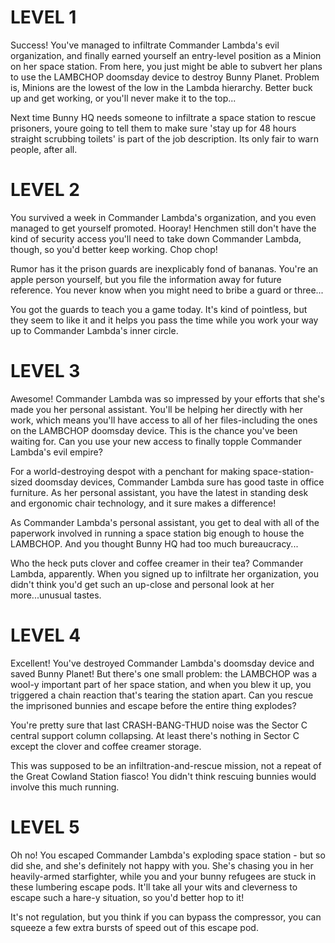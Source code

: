 LEVEL 1
=======

Success! You've managed to infiltrate Commander Lambda's evil organization, and finally earned yourself an entry-level position as a Minion on her space station. From here, you just might be able to subvert her plans to use the LAMBCHOP doomsday device to destroy Bunny Planet. Problem is, Minions are the lowest of the low in the Lambda hierarchy. Better buck up and get working, or you'll never make it to the top...

Next time Bunny HQ needs someone to infiltrate a space station to rescue prisoners, youre going to tell them to make sure 'stay up for 48 hours straight scrubbing toilets' is part of the job description. Its only fair to warn people, after all.

LEVEL 2
=======

You survived a week in Commander Lambda's organization, and you even managed to get yourself promoted. Hooray! Henchmen still don't have the kind of security access you'll need to take down Commander Lambda, though, so you'd better keep working. Chop chop!

Rumor has it the prison guards are inexplicably fond of bananas. You're an apple person yourself, but you file the information away for future reference. You never know when you might need to bribe a guard or three...

You got the guards to teach you a game today. It's kind of pointless, but they seem to like it and it helps you pass the time while you work your way up to Commander Lambda's inner circle.

LEVEL 3
=======

Awesome! Commander Lambda was so impressed by your efforts that she's made you her personal assistant. You'll be helping her directly with her work, which means you'll have access to all of her files-including the ones on the LAMBCHOP doomsday device. This is the chance you've been waiting for. Can you use your new access to finally topple Commander Lambda's evil empire?

For a world-destroying despot with a penchant for making space-station-sized doomsday devices, Commander Lambda sure has good taste in office furniture. As her personal assistant, you have the latest in standing desk and ergonomic chair technology, and it sure makes a difference!

As Commander Lambda's personal assistant, you get to deal with all of the paperwork involved in running a space station big enough to house the LAMBCHOP. And you thought Bunny HQ had too much bureaucracy...

Who the heck puts clover and coffee creamer in their tea? Commander Lambda, apparently. When you signed up to infiltrate her organization, you didn't think you'd get such an up-close and personal look at her more...unusual tastes.

LEVEL 4
=======

Excellent! You've destroyed Commander Lambda's doomsday device and saved Bunny Planet! But there's one small problem: the LAMBCHOP was a wool-y important part of her space station, and when you blew it up, you triggered a chain reaction that's tearing the station apart. Can you rescue the imprisoned bunnies and escape before the entire thing explodes?

You're pretty sure that last CRASH-BANG-THUD noise was the Sector C central support column collapsing. At least there's nothing in Sector C except the clover and coffee creamer storage.

This was supposed to be an infiltration-and-rescue mission, not a repeat of the Great Cowland Station fiasco! You didn't think rescuing bunnies would involve this much running.

LEVEL 5
=======

Oh no! You escaped Commander Lambda's exploding space station - but so did she, and she's definitely not happy with you. She's chasing you in her heavily-armed starfighter, while you and your bunny refugees are stuck in these lumbering escape pods. It'll take all your wits and cleverness to escape such a hare-y situation, so you'd better hop to it!

It's not regulation, but you think if you can bypass the compressor, you can squeeze a few extra bursts of speed out of this escape pod.